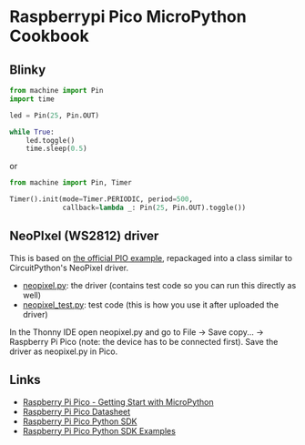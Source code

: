 # Raspberrypi Pico MicroPython Cookbook

## Blinky

```python
from machine import Pin
import time

led = Pin(25, Pin.OUT)

while True:
    led.toggle()
    time.sleep(0.5)

```

or

```python
from machine import Pin, Timer

Timer().init(mode=Timer.PERIODIC, period=500,
             callback=lambda _: Pin(25, Pin.OUT).toggle())
```

## NeoPIxel (WS2812) driver

This is based on [the official PIO example](https://github.com/raspberrypi/pico-micropython-examples/tree/master/pio/neopixel_ring), repackaged into a class similar to CircuitPython's NeoPixel driver.

* [neopixel.py](https://github.com/alankrantas/raspberrypi-pico-micropython-cookbook/blob/main/neopixel/neopixel.py): the driver (contains test code so you can run this directly as well)
* [neopixel_test.py](https://github.com/alankrantas/raspberrypi-pico-micropython-cookbook/blob/main/neopixel/neopixel_test.py): test code (this is how you use it after uploaded the driver)

In the Thonny IDE open neopixel.py and go to File -> Save copy... -> Raspberry Pi Pico (note: the device has to be connected first). Save the driver as neopixel.py in Pico.

## Links

* [Raspberry Pi Pico - Getting Start with MicroPython](https://www.raspberrypi.org/documentation/pico/getting-started/#getting-started-with-micropython)
* [Raspberry Pi Pico Datasheet](https://datasheets.raspberrypi.org/pico/pico-datasheet.pdf)
* [Raspberry Pi Pico Python SDK](https://datasheets.raspberrypi.org/pico/raspberry-pi-pico-python-sdk.pdf)
* [Raspberry Pi Pico Python SDK Examples](https://github.com/raspberrypi/pico-micropython-examples)
